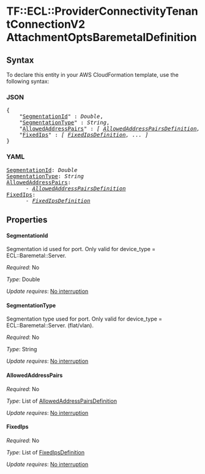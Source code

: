 # TF::ECL::ProviderConnectivityTenantConnectionV2 AttachmentOptsBaremetalDefinition

## Syntax

To declare this entity in your AWS CloudFormation template, use the following syntax:

### JSON

<pre>
{
    "<a href="#segmentationid" title="SegmentationId">SegmentationId</a>" : <i>Double</i>,
    "<a href="#segmentationtype" title="SegmentationType">SegmentationType</a>" : <i>String</i>,
    "<a href="#allowedaddresspairs" title="AllowedAddressPairs">AllowedAddressPairs</a>" : <i>[ <a href="allowedaddresspairsdefinition.md">AllowedAddressPairsDefinition</a>, ... ]</i>,
    "<a href="#fixedips" title="FixedIps">FixedIps</a>" : <i>[ <a href="fixedipsdefinition.md">FixedIpsDefinition</a>, ... ]</i>
}
</pre>

### YAML

<pre>
<a href="#segmentationid" title="SegmentationId">SegmentationId</a>: <i>Double</i>
<a href="#segmentationtype" title="SegmentationType">SegmentationType</a>: <i>String</i>
<a href="#allowedaddresspairs" title="AllowedAddressPairs">AllowedAddressPairs</a>: <i>
      - <a href="allowedaddresspairsdefinition.md">AllowedAddressPairsDefinition</a></i>
<a href="#fixedips" title="FixedIps">FixedIps</a>: <i>
      - <a href="fixedipsdefinition.md">FixedIpsDefinition</a></i>
</pre>

## Properties

#### SegmentationId

Segmentation id used for port.
Only valid for device_type = ECL::Baremetal::Server.

_Required_: No

_Type_: Double

_Update requires_: [No interruption](https://docs.aws.amazon.com/AWSCloudFormation/latest/UserGuide/using-cfn-updating-stacks-update-behaviors.html#update-no-interrupt)

#### SegmentationType

Segmentation type used for port.
Only valid for device_type = ECL::Baremetal::Server. (flat/vlan).

_Required_: No

_Type_: String

_Update requires_: [No interruption](https://docs.aws.amazon.com/AWSCloudFormation/latest/UserGuide/using-cfn-updating-stacks-update-behaviors.html#update-no-interrupt)

#### AllowedAddressPairs

_Required_: No

_Type_: List of <a href="allowedaddresspairsdefinition.md">AllowedAddressPairsDefinition</a>

_Update requires_: [No interruption](https://docs.aws.amazon.com/AWSCloudFormation/latest/UserGuide/using-cfn-updating-stacks-update-behaviors.html#update-no-interrupt)

#### FixedIps

_Required_: No

_Type_: List of <a href="fixedipsdefinition.md">FixedIpsDefinition</a>

_Update requires_: [No interruption](https://docs.aws.amazon.com/AWSCloudFormation/latest/UserGuide/using-cfn-updating-stacks-update-behaviors.html#update-no-interrupt)

